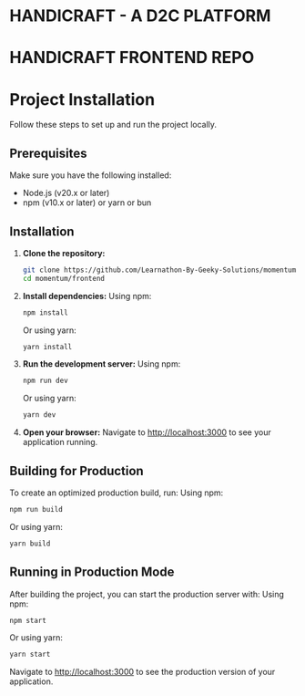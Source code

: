 # HANDICRAFT - A D2C PLATFORM 

# HANDICRAFT FRONTEND REPO

# Project Installation

Follow these steps to set up and run the project locally.

## Prerequisites

Make sure you have the following installed:
- Node.js (v20.x or later)
- npm (v10.x or later) or yarn or bun

## Installation

1. **Clone the repository:**
    ```bash
    git clone https://github.com/Learnathon-By-Geeky-Solutions/momentum.git
    cd momentum/frontend
    ```

2. **Install dependencies:**
    Using npm:
    ```bash
    npm install
    ```
    Or using yarn:
    ```bash
    yarn install
    ```

3. **Run the development server:**
    Using npm:
    ```bash
    npm run dev
    ```
    Or using yarn:
    ```bash
    yarn dev
    ```

4. **Open your browser:**
    Navigate to [http://localhost:3000](http://localhost:3000) to see your application running.

## Building for Production

To create an optimized production build, run:
Using npm:
```bash
npm run build
```
Or using yarn:
```bash
yarn build
```

## Running in Production Mode

After building the project, you can start the production server with:
Using npm:
```bash
npm start
```
Or using yarn:
```bash
yarn start
```

Navigate to [http://localhost:3000](http://localhost:3000) to see the production version of your application.